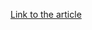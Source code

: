 [Link to the article](https://kroll.com/en/insights/publications/cyber/analyzing-exmatter-ransomware-data-exfiltration-tool)
